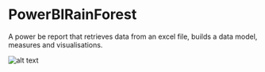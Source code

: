 # PowerBIRainForest
 A power be report that retrieves data from an excel file, builds a data model, measures  and visualisations. 

![alt text](https://user-images.githubusercontent.com/32875605/99458377-ba8c7880-292c-11eb-9128-fa85d112e6a2.jpg)
